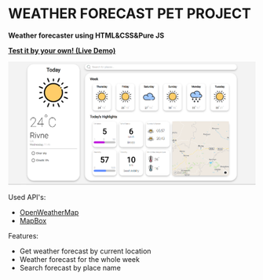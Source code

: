 # WEATHER FORECAST PET PROJECT
**Weather forecaster using HTML&CSS&Pure JS**

**[Test it by your own! (Live Demo)](https://awril-weather.netlify.app/)**

![Image](https://raw.githubusercontent.com/h0pped/weather-forecast/main/images/for-md/weather.png)

Used API's:
 - [OpenWeatherMap](https://openweathermap.org/)
 -  [MapBox](https://www.mapbox.com/)

Features:
 - Get weather forecast by current location
 - Weather forecast for the whole week
 - Search forecast by place name
